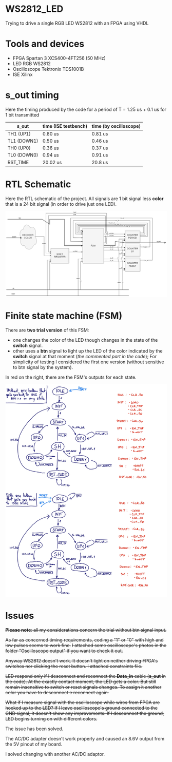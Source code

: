 # WS2812_LED

Trying to drive a single RGB LED WS2812 with an FPGA using VHDL


# Tools and devices

- FPGA Spartan 3 XCS400-4FT256 (50 MHz)
- LED RGB WS2812
- Oscilloscope Tektronix TDS1001B
- ISE Xilinx


# s_out timing
Here the timing produced by the code for a period of T = 1.25 us + 0.1 us for 1 bit transmitted

|    s_out    |    time (ISE testbench) |  time (by oscilloscope)  |
|-------------|-------------------------|--------------------------|
| TH1 (UP1)   |    0.80 us              |          0.81 us         |
| TL1 (DOWN1) |    0.50 us              |          0.46 us         |
| TH0 (UP0)   |    0.36 us              |          0.37 us         |
| TL0 (DOWN0) |    0.94 us              |          0.91 us         |
| RST_TIME    |    20.02 us             |          20.8 us         |  


# RTL Schematic

Here the RTL schematic of the project.
All signals are 1 bit signal less **color** that is a 24 bit signal (in order to drive just one LED).

![alt text](https://github.com/frarixeddu555/WS2812_LED/blob/main/TX_WS2812_schematic.jpg)


# Finite state machine (FSM)
There are **two trial version** of this FSM: 
- one changes the color of the LED though changes in the state of the **switch** signal.
- other uses a **btn** signal to light up the LED of the color indicated by the **switch** signal at that moment (_the commented part in the code_);
For simplicity of testing I considered the first one version (without sensitive to btn signal by the system). 

In red on the right, there are the FSM's outputs for each state.

![alt text](https://github.com/frarixeddu555/WS2812_LED/blob/main/TX_WS2812_finite_state_machine.jpg)


# Issues
~~**Please note**: all my considerations concern the trial without btn signal input.~~

~~As far as concerned timing requirements, coding a "1" or "0" with high and low pulses seems to work fine.~~
~~I attached some oscilloscope's photos in the folder "Oscilloscope output" if you want to check it out.~~

~~Anyway WS2812 doesn't work. It doesn't light on neither driving FPGA's switches nor clicking the reset button. I attached constraints file.~~

~~LED respond only if I desconnect and reconnect the **Data_in** cable (**s_out** in the code). At the exactly contact moment, the LED gets a color. But still remain insensitive to switch or reset signals changes. To assign it another color you have to desconnect e reconnect again.~~

~~What if I measure signal with the oscilloscope while wires from FPGA are hooked up to the LED? If I leave oscilloscope's ground connected to the GND signal, it doesn't show any improvements. If I desconnect the ground, LED begins turning on with different colors.~~

The issue has been solved.

The AC/DC adapter doesn't work properly and caused an 8.6V output from the 5V pinout of my board.

I solved changing with another AC/DC adaptor.
